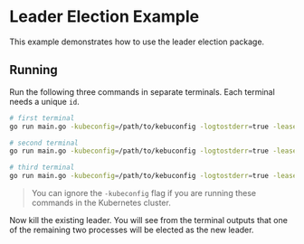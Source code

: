 # Leader Election Example

This example demonstrates how to use the leader election package.

## Running

Run the following three commands in separate terminals. Each terminal needs a unique `id`.

```bash
# first terminal
go run main.go -kubeconfig=/path/to/kebuconfig -logtostderr=true -lease-lock-name=example -lease-lock-namespace=default -id=1

# second terminal
go run main.go -kubeconfig=/path/to/kebuconfig -logtostderr=true -lease-lock-name=example -lease-lock-namespace=default -id=2

# third terminal
go run main.go -kubeconfig=/path/to/kebuconfig -logtostderr=true -lease-lock-name=example -lease-lock-namespace=default -id=3
```

> You can ignore the `-kubeconfig` flag if you are running these commands in the Kubernetes cluster.

Now kill the existing leader. You will see from the terminal outputs that one of the remaining two processes will be elected as the new leader.
